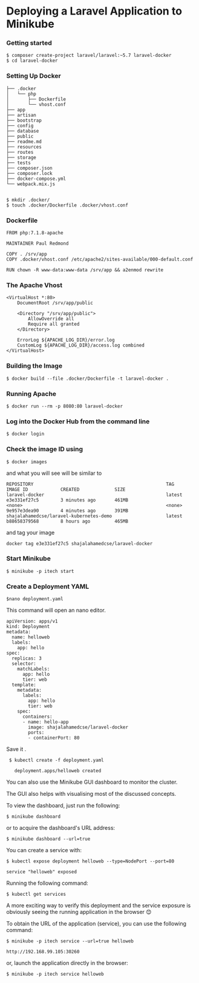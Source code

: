 # Deploying a Laravel Application to Minikube

### Getting started

    $ composer create-project laravel/laravel:~5.7 laravel-docker
    $ cd laravel-docker
    
### Setting Up Docker

    ├── .docker
    │   └── php
    │       ├── Dockerfile
    │       └── vhost.conf
    ├── app
    ├── artisan
    ├── bootstrap
    ├── config
    ├── database
    ├── public
    ├── readme.md
    ├── resources
    ├── routes
    ├── storage
    ├── tests
    ├── composer.json
    ├── composer.lock
    ├── docker-compose.yml
    └── webpack.mix.js
    
    
    $ mkdir .docker/
    $ touch .docker/Dockerfile .docker/vhost.conf
    
    
    
    
### Dockerfile
    
    FROM php:7.1.8-apache
    
    MAINTAINER Paul Redmond
    
    COPY . /srv/app
    COPY .docker/vhost.conf /etc/apache2/sites-available/000-default.conf
    
    RUN chown -R www-data:www-data /srv/app && a2enmod rewrite
    
    
    
### The Apache Vhost

    <VirtualHost *:80>
        DocumentRoot /srv/app/public
    
        <Directory "/srv/app/public">
            AllowOverride all
            Require all granted
        </Directory>
    
        ErrorLog ${APACHE_LOG_DIR}/error.log
        CustomLog ${APACHE_LOG_DIR}/access.log combined
    </VirtualHost>
    
    
### Building the Image

    $ docker build --file .docker/Dockerfile -t laravel-docker .
    
    
### Running Apache

    $ docker run --rm -p 8080:80 laravel-docker
    
    
### Log into the Docker Hub from the command line

    $ docker login
 
 
### Check the image ID using

    $ docker images
    
   and what you will see will be similar to
   
    REPOSITORY                                                 TAG                 IMAGE ID            CREATED             SIZE
    laravel-docker                                             latest              e3e331ef27c5        3 minutes ago       461MB
    <none>                                                     <none>              9e957e3dea90        4 minutes ago       391MB
    shajalahamedcse/laravel-kubernetes-demo                    latest              b88658379568        8 hours ago         465MB
    
   and tag your image

    docker tag e3e331ef27c5 shajalahamedcse/laravel-docker
    
### Start  Minikube

    $ minikube -p itech start   
    
### Create a Deployment YAML

    $nano deployment.yaml
    
This command will open an nano editor.


    apiVersion: apps/v1
    kind: Deployment
    metadata:
      name: helloweb
      labels:
        app: hello
    spec:
      replicas: 3
      selector:
        matchLabels:
          app: hello
          tier: web
      template:
        metadata:
          labels:
            app: hello
            tier: web
        spec:
          containers:
          - name: hello-app
            image: shajalahamedcse/laravel-docker
            ports:
            - containerPort: 80 

Save it .
            
   
     $ kubectl create -f deployment.yaml
     
       deployment.apps/helloweb created
       
       
You can also use the Minikube GUI dashboard to monitor the cluster.

The GUI also helps with visualising most of the discussed concepts.

To view the dashboard, just run the following:

    $ minikube dashboard
    
or to acquire the dashboard's URL address:

    $ minikube dashboard --url=true
    

You can create a service with:

    $ kubectl expose deployment helloweb --type=NodePort --port=80
    
    service "helloweb" exposed
    
    
Running the following command:

    $ kubectl get services
    
A more exciting way to verify this deployment and the service exposure is obviously seeing the running application in the browser 😊

To obtain the URL of the application (service), you can use the following command:

    $ minikube -p itech service --url=true helloweb     
    
    http://192.168.99.105:30260
    
    
or, launch the application directly in the browser:

    $ minikube -p itech service helloweb
    
    
